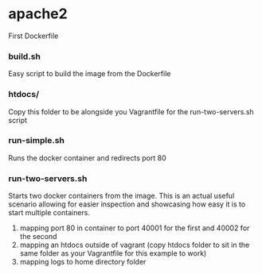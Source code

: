 apache2
============

First Dockerfile

### build.sh
Easy script to build the image from the Dockerfile

### htdocs/

Copy this folder to be alongside you Vagrantfile for the run-two-servers.sh script

### run-simple.sh

Runs the docker container and redirects port 80

### run-two-servers.sh

Starts two docker containers from the image.  This is an actual useful scenario allowing for easier inspection and showcasing how easy it is to start multiple containers.

1. mapping port 80 in container to port 40001 for the first and 40002 for the second
2. mapping an htdocs outside of vagrant (copy htdocs folder to sit in the same folder as your Vagrantfile for this example to work)
3. mapping logs to home directory folder